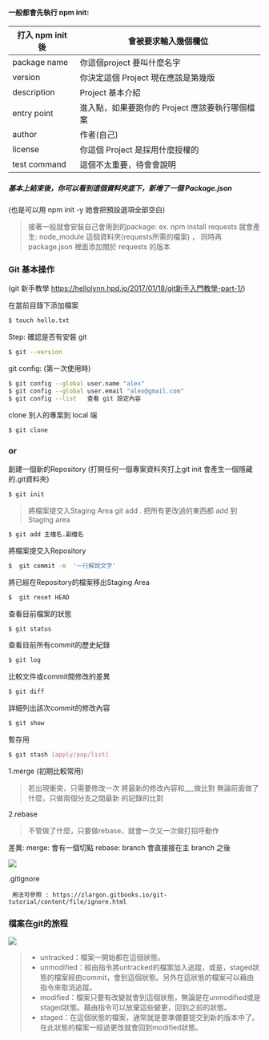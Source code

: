 #### 一般都會先執行 npm init:
   | 打入 npm init 後|會被要求輸入幾個欄位|
| ------ | ------ |
| package name |你這個project 要叫什麼名字 |
| version | 你決定這個 Project 現在應該是第幾版|
|description|Project 基本介紹|
   |   entry point| 進入點，如果要跑你的 Project 應該要執行哪個檔案|
 |     author| 作者(自己)|
 |     license|你這個 Project 是採用什麼授權的|
  |    test command| 這個不太重要，待會會說明|

##### 基本上結束後，你可以看到這個資料夾底下，新增了一個 Package.json
(也是可以用 npm init -y 她會把預設選項全部空白)
>接著一般就會安裝自己會用到的package:
ex. npm install requests
就會產生: node_module
這個資料夾(requests所需的檔案) ， 同時再 package.json 裡面添加關於 requests 的版本

### Git 基本操作
(git 新手教學
https://hellolynn.hpd.io/2017/01/18/git新手入門教學-part-1/)

在當前目錄下添加檔案
```sh
$ touch hello.txt 
```
Step:
確認是否有安裝 git
```sh
$ git --version 
```

git config: (第一次使用時)
```sh
$ git config --global user.name "alex"
$ git config --global user.email "alex@gmail.com"
$ git config --list   查看 git 設定內容 
```

clone 別人的專案到 local 端
```sh
$ git clone
```
### or 

 創建一個新的Repository 
 (打開任何一個專案資料夾打上git init 會產生一個隱藏的.git資料夾)
 ```sh
$ git init
```
>將檔案提交入Staging Area 
>git add . 把所有更改過的東西都 add 到 Staging area
 ```sh
$ git add 主檔名.副檔名
```

將檔案提交入Repository 
 ```sh
$  git commit -m  '一行解說文字'  
```
 
將已經在Repository的檔案移出Staging Area
 ```sh
$  git reset HEAD 
```

查看目前檔案的狀態
 ```sh
$ git status
```

查看目前所有commit的歷史紀錄
 ```sh
$ git log
```

比較文件或commit間修改的差異
 ```sh
$ git diff 
```

詳細列出該次commit的修改內容
 ```sh
$ git show 
```

暫存用
 ```sh
$ git stash [apply/pop/list]
```

1.merge (初期比較常用)
>若出現衝突，只需要修改一次
    將最新的修改內容和___做比對
    無論前面做了什麼，只做兩個分支之間最新    的記錄的比對

2.rebase
>不管做了什麼，只要做rebase，就會一次又一次做打招呼動作

差異:
    merge: 會有一個切點
    rebase: branch 會直接接在主 branch 之後 
    
![](https://i.imgur.com/xzeZAYS.png)

.gitignore 
     
     用法可參照 : https://zlargon.gitbooks.io/git-tutorial/content/file/ignore.html

### 檔案在git的旅程
![](http://wiki.csie.ncku.edu.tw/git_file_status.PNG)

> * untracked：檔案一開始都在這個狀態。
> * unmodified：經由指令將untracked的檔案加入追蹤，或是，staged狀態的檔案經由commit，會到這個狀態。另外在這狀態的檔案可以藉由指令來取消追蹤。
> * modified：檔案只要有改變就會到這個狀態，無論是在unmodified或是staged狀態。藉由指令可以放棄這些變更，回到之前的狀態。
> * staged：在這個狀態的檔案，通常就是要準備要提交到新的版本中了。在此狀態的檔案一經過更改就會回到modified狀態。

